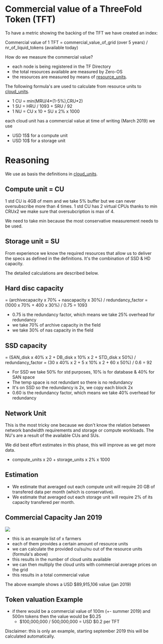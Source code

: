
# Commercial value of a ThreeFold Token (TFT)

To have a metric showing the backing of the TFT we have created an index:

Commercial value of 1 TFT = commercial_value_of_grid (over 5 years) / nr_of_liquid_tokens (available today)

How do we measure the commercial value?

- each node is being registered in the TF Directory
- the total resources available are measured by Zero-OS 
- the resources are measured by means of [resource_units](https://github.com/threefoldfoundation/info_grid/blob/development/docs/concepts/resource_units.md).

The following formula's are used to calculate from resource units to [cloud_units](https://github.com/threefoldfoundation/info_grid/blob/development/docs/concepts/cloud_units.md).

- 1 CU = min(MRU/4*(1-5%),CRU*2)
- 1 SU = HRU / 1093 + SRU / 92
- 1 NU = CU x 10 + SU x 2% x 1000

each cloud unit has a commercial value at time of writing (March 2019) we use

- USD 15$ for a compute unit
- USD 10$ for a storage unit

# Reasoning

We use as basis the definitions in [cloud_units](https://github.com/threefoldfoundation/info_grid/blob/development/docs/concepts/cloud_units.md).

## Compute unit = CU

1 std CU is 4GB of mem and we take 5% buffer 
but we can never oversubscribe more than 4 times.
1 std CU has 2 virtual CPUs thanks to min CRUx2 we make sure that oversubcription is max of 4.

We need to take min because the most conservative measurement needs to be used.

## Storage unit = SU

From experience we know the required resources that allow us to deliver the specs as defined in the definitions.
It's the combination of SSD & HD capacity. 

The detailed calculations are described below.

## Hard disc capacity

= (archivecapacity x 70% + nascapacity x 30%) / redundancy_factor
= (1000 x 70% + 400 x 30%) / 0.75 = 1093

- 0.75 is the redundancy factor, which means we take 25% overhead for redundancy
- we take 70% of archive capacity in the field
- we take 30% of nas capacity in the field

## SSD capacity

= (SAN_disk x 40% x 2 + DB_disk x 10% x 2 + STD_disk x 50%) / redundancy_factor
= (30 x 40% x 2 + 5 x 10% x 2 + 60 x 50%) / 0.6
= 92

- For SSD we take 50% for std purposes, 10% is for database & 40% for SAN space
- The temp space is not redundant so there is no redundancy
- It's on SSD so the redundancy is 2x, we copy each block 2x
- 0.60 is the redundancy factor, which means we take 40% overhead for redundancy

## Network Unit

This is the most tricky one because we don't know the relation between network bandwidth requirements and storage or compute workloads. The NU's are a result of the available CUs and SUs.

We did best effort estimates in this phase, this will improve as we get more data.

- compute_units x 20 + storage_units x 2% x 1000

## Estimation

- We estimate that averaged out each compute unit will require 20 GB of transfered data per month (which is conservative).
- We estimate that averaged out each storage unit will require 2% of its capacity transfered per month.


## Commercial Capacity Jan 2019

![](images/token_value_calc.png)

- this is an example list of x farmers
- each of them provides a certain amount of resource units
- we can calculate the provided cu/su/nu out of the resource units (formula's above)
- this results in the number of cloud units available
- we can then multiply the cloud units with commercial average prices on the grid
- this results in a total commercial value

The above example shows a USD $89,915,106 value  (jan 2019)

## Token valuation Example

- if there would be a commercial value of 100m (+- summer 2019) and 500m tokens then the value would be $0.25
    - $100,000,000 / 500,000,000 = USD $0.2 per TFT
    
Disclaimer: this is only an example, starting september 2019 this will be calculated automatically.



